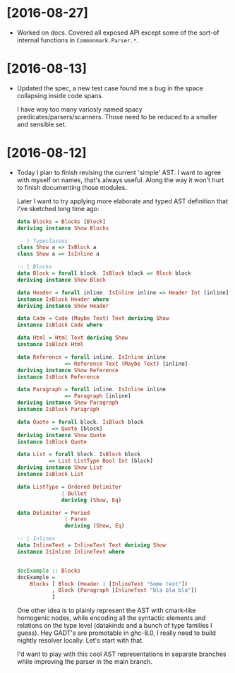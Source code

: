 # [2016-08-27]
  - Worked on docs. Covered all exposed API except some of the sort-of
    internal functions in `Commonmark.Parser.*`.

# [2016-08-13]
  - Updated the spec, a new test case found me a bug in the space collapsing
	inside code spans.

	I have way too many variosly named spacy predicates/parsers/scanners.
	Those need to be reduced to a smaller and sensible set.

# [2016-08-12]
  - Today I plan to finish revising the current 'simple' AST. I want
    to agree with myself on names, that's always useful. Along the way
	it won't hurt to finish documenting those modules.

    Later I want to try applying more elaborate and typed AST definition
	that I've sketched long time ago:

    ```haskell
    data Blocks = Blocks [Block]
    deriving instance Show Blocks

    -- | Typeclasses
    class Show a => IsBlock a
    class Show a => IsInline a

    -- | Blocks
    data Block = forall block. IsBlock block => Block block
    deriving instance Show Block

    data Header = forall inline. IsInline inline => Header Int [inline]
    instance IsBlock Header where
    deriving instance Show Header

    data Code = Code (Maybe Text) Text deriving Show
    instance IsBlock Code where

    data Html = Html Text deriving Show
    instance IsBlock Html

    data Reference = forall inline. IsInline inline
                   => Reference Text (Maybe Text) [inline]
    deriving instance Show Reference
    instance IsBlock Reference

    data Paragraph = forall inline. IsInline inline
                   => Paragraph [inline]
    deriving instance Show Paragraph
    instance IsBlock Paragraph

    data Quote = forall block. IsBlock block
               => Quote [block]
    deriving instance Show Quote
    instance IsBlock Quote

    data List = forall block. IsBlock block
              => List ListType Bool Int [block]
    deriving instance Show List
    instance IsBlock List

    data ListType = Ordered Delimiter
                  | Bullet
                  deriving (Show, Eq)

    data Delimiter = Period
                   | Paren
                   deriving (Show, Eq)

    -- | Inlines
    data InlineText = InlineText Text deriving Show
    instance IsInline InlineText where


    docExample :: Blocks
    docExample =
        Blocks [ Block (Header 1 [InlineText "Some text"])
               , Block (Paragraph [InlineText "bla bla bla"])
               ]

	```

	One other idea is to plainly represent the AST with cmark-like homogenic
	nodes, while encoding all the syntactic elements and relations on the type
	level (datakinds and a bunch of type families I guess). Hey GADT's are
	promotable in ghc-8.0, I really need to build nightly resolver locally.
	Let's start with that.

	I'd want to play with this cool AST representations in separate branches
	while improving the parser in the main branch.
